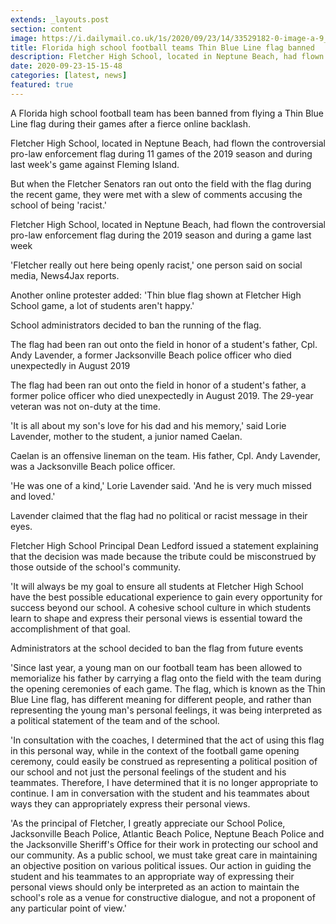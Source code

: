 ```yaml
---
extends: _layouts.post
section: content
image: https://i.dailymail.co.uk/1s/2020/09/23/14/33529182-0-image-a-9_1600868976354.jpg 
title: Florida high school football teams Thin Blue Line flag banned 
description: Fletcher High School, located in Neptune Beach, had flown the pro-law enforcement flag during the 2019 season and during a game last week. 
date: 2020-09-23-15-15-48 
categories: [latest, news] 
featured: true 
--- 
```

A Florida high school football team has been banned from flying a Thin Blue Line flag during their games after a fierce online backlash. 

Fletcher High School, located in Neptune Beach, had flown the controversial pro-law enforcement flag during 11 games of the 2019 season and during last week's game against Fleming Island.  

But when the Fletcher Senators ran out onto the field with the flag during the recent game, they were met with a slew of comments accusing the school of being 'racist.'

Fletcher High School, located in Neptune Beach, had flown the controversial pro-law enforcement flag during the 2019 season and during a game last week

'Fletcher really out here being openly racist,' one person said on social media, News4Jax reports.

Another online protester added: 'Thin blue flag shown at Fletcher High School game, a lot of students aren't happy.' 

School administrators decided to ban the running of the flag. 

The flag had been ran out onto the field in honor of a student's father, Cpl. Andy Lavender, a former Jacksonville Beach police officer who died unexpectedly in August 2019

The flag had been ran out onto the field in honor of a student's father, a former police officer who died unexpectedly in August 2019. The 29-year veteran was not on-duty at the time.  

'It is all about my son's love for his dad and his memory,' said Lorie Lavender, mother to the student, a junior named Caelan. 

Caelan is an offensive lineman on the team. His father, Cpl. Andy Lavender, was a Jacksonville Beach police officer.  

'He was one of a kind,' Lorie Lavender said. 'And he is very much missed and loved.'

Lavender claimed that the flag had no political or racist message in their eyes.

Fletcher High School Principal Dean Ledford issued a statement explaining that the decision was made because the tribute could be misconstrued by those outside of the school's community. 

'It will always be my goal to ensure all students at Fletcher High School have the best possible educational experience to gain every opportunity for success beyond our school. A cohesive school culture in which students learn to shape and express their personal views is essential toward the accomplishment of that goal.

Administrators at the school decided to ban the flag from future events

'Since last year, a young man on our football team has been allowed to memorialize his father by carrying a flag onto the field with the team during the opening ceremonies of each game. The flag, which is known as the Thin Blue Line flag, has different meaning for different people, and rather than representing the young man's personal feelings, it was being interpreted as a political statement of the team and of the school.

'In consultation with the coaches, I determined that the act of using this flag in this personal way, while in the context of the football game opening ceremony, could easily be construed as representing a political position of our school and not just the personal feelings of the student and his teammates. Therefore, I have determined that it is no longer appropriate to continue. I am in conversation with the student and his teammates about ways they can appropriately express their personal views. 

'As the principal of Fletcher, I greatly appreciate our School Police, Jacksonville Beach Police, Atlantic Beach Police, Neptune Beach Police and the Jacksonville Sheriff's Office for their work in protecting our school and our community. As a public school, we must take great care in maintaining an objective position on various political issues. Our action in guiding the student and his teammates to an appropriate way of expressing their personal views should only be interpreted as an action to maintain the school's role as a venue for constructive dialogue, and not a proponent of any particular point of view.' 

